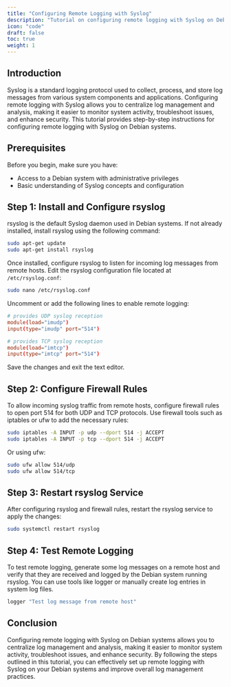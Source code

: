```yaml
---
title: "Configuring Remote Logging with Syslog"
description: "Tutorial on configuring remote logging with Syslog on Debian systems to centralize log management and analysis."
icon: "code"
draft: false
toc: true
weight: 1
---
```


## Introduction

Syslog is a standard logging protocol used to collect, process, and store log messages from various system components and applications. Configuring remote logging with Syslog allows you to centralize log management and analysis, making it easier to monitor system activity, troubleshoot issues, and enhance security. This tutorial provides step-by-step instructions for configuring remote logging with Syslog on Debian systems.

## Prerequisites

Before you begin, make sure you have:

- Access to a Debian system with administrative privileges
- Basic understanding of Syslog concepts and configuration

## Step 1: Install and Configure rsyslog

rsyslog is the default Syslog daemon used in Debian systems. If not already installed, install rsyslog using the following command:

```bash
sudo apt-get update
sudo apt-get install rsyslog
```

Once installed, configure rsyslog to listen for incoming log messages from remote hosts. Edit the rsyslog configuration file located at `/etc/rsyslog.conf`:

```bash
sudo nano /etc/rsyslog.conf
```

Uncomment or add the following lines to enable remote logging:

```conf
# provides UDP syslog reception
module(load="imudp")
input(type="imudp" port="514")

# provides TCP syslog reception
module(load="imtcp")
input(type="imtcp" port="514")
```

Save the changes and exit the text editor.

## Step 2: Configure Firewall Rules

To allow incoming syslog traffic from remote hosts, configure firewall rules to open port 514 for both UDP and TCP protocols. Use firewall tools such as iptables or ufw to add the necessary rules:

```bash
sudo iptables -A INPUT -p udp --dport 514 -j ACCEPT
sudo iptables -A INPUT -p tcp --dport 514 -j ACCEPT
```

Or using ufw:

```bash
sudo ufw allow 514/udp
sudo ufw allow 514/tcp
```

## Step 3: Restart rsyslog Service

After configuring rsyslog and firewall rules, restart the rsyslog service to apply the changes:

```bash
sudo systemctl restart rsyslog
```

## Step 4: Test Remote Logging

To test remote logging, generate some log messages on a remote host and verify that they are received and logged by the Debian system running rsyslog. You can use tools like logger or manually create log entries in system log files.

```bash
logger "Test log message from remote host"
```

## Conclusion

Configuring remote logging with Syslog on Debian systems allows you to centralize log management and analysis, making it easier to monitor system activity, troubleshoot issues, and enhance security. By following the steps outlined in this tutorial, you can effectively set up remote logging with Syslog on your Debian systems and improve overall log management practices.
